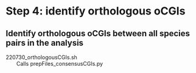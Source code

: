 # Step 4: identify orthologous oCGIs

## Identify orthologous oCGIs between all species pairs in the analysis
220730_orthologousCGIs.sh  
&emsp;&emsp;Calls prepFiles_consensusCGIs.py
